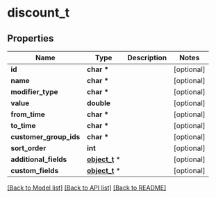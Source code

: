 # discount_t

## Properties
Name | Type | Description | Notes
------------ | ------------- | ------------- | -------------
**id** | **char \*** |  | [optional] 
**name** | **char \*** |  | [optional] 
**modifier_type** | **char \*** |  | [optional] 
**value** | **double** |  | [optional] 
**from_time** | **char \*** |  | [optional] 
**to_time** | **char \*** |  | [optional] 
**customer_group_ids** | **char \*** |  | [optional] 
**sort_order** | **int** |  | [optional] 
**additional_fields** | [**object_t**](.md) \* |  | [optional] 
**custom_fields** | [**object_t**](.md) \* |  | [optional] 

[[Back to Model list]](../README.md#documentation-for-models) [[Back to API list]](../README.md#documentation-for-api-endpoints) [[Back to README]](../README.md)



